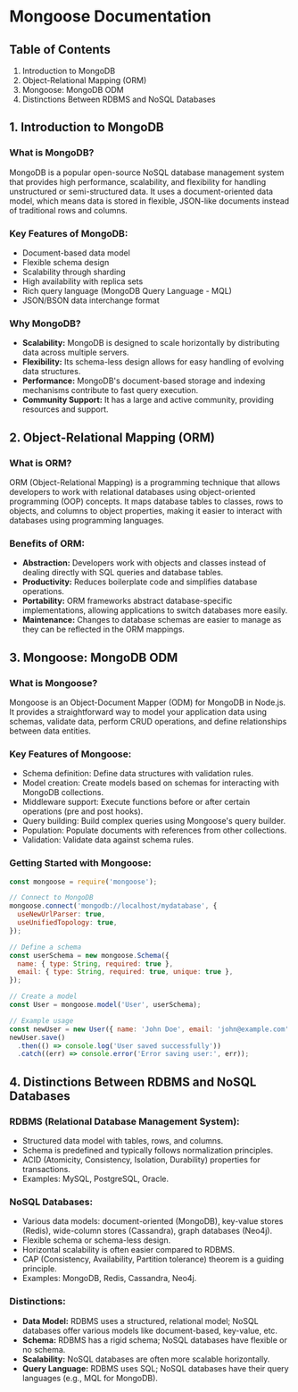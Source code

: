 # Mongoose Documentation

## Table of Contents

1. Introduction to MongoDB
2. Object-Relational Mapping (ORM)
3. Mongoose: MongoDB ODM
4. Distinctions Between RDBMS and NoSQL Databases

## 1. Introduction to MongoDB

### What is MongoDB?
MongoDB is a popular open-source NoSQL database management system that provides high performance, scalability, and flexibility for handling unstructured or semi-structured data. It uses a document-oriented data model, which means data is stored in flexible, JSON-like documents instead of traditional rows and columns.

### Key Features of MongoDB:
- Document-based data model
- Flexible schema design
- Scalability through sharding
- High availability with replica sets
- Rich query language (MongoDB Query Language - MQL)
- JSON/BSON data interchange format

### Why MongoDB?
- **Scalability:** MongoDB is designed to scale horizontally by distributing data across multiple servers.
- **Flexibility:** Its schema-less design allows for easy handling of evolving data structures.
- **Performance:** MongoDB's document-based storage and indexing mechanisms contribute to fast query execution.
- **Community Support:** It has a large and active community, providing resources and support.

## 2. Object-Relational Mapping (ORM)

### What is ORM?
ORM (Object-Relational Mapping) is a programming technique that allows developers to work with relational databases using object-oriented programming (OOP) concepts. It maps database tables to classes, rows to objects, and columns to object properties, making it easier to interact with databases using programming languages.

### Benefits of ORM:
- **Abstraction:** Developers work with objects and classes instead of dealing directly with SQL queries and database tables.
- **Productivity:** Reduces boilerplate code and simplifies database operations.
- **Portability:** ORM frameworks abstract database-specific implementations, allowing applications to switch databases more easily.
- **Maintenance:** Changes to database schemas are easier to manage as they can be reflected in the ORM mappings.

## 3. Mongoose: MongoDB ODM

### What is Mongoose?
Mongoose is an Object-Document Mapper (ODM) for MongoDB in Node.js. It provides a straightforward way to model your application data using schemas, validate data, perform CRUD operations, and define relationships between data entities.

### Key Features of Mongoose:
- Schema definition: Define data structures with validation rules.
- Model creation: Create models based on schemas for interacting with MongoDB collections.
- Middleware support: Execute functions before or after certain operations (pre and post hooks).
- Query building: Build complex queries using Mongoose's query builder.
- Population: Populate documents with references from other collections.
- Validation: Validate data against schema rules.

### Getting Started with Mongoose:
```javascript
const mongoose = require('mongoose');

// Connect to MongoDB
mongoose.connect('mongodb://localhost/mydatabase', {
  useNewUrlParser: true,
  useUnifiedTopology: true,
});

// Define a schema
const userSchema = new mongoose.Schema({
  name: { type: String, required: true },
  email: { type: String, required: true, unique: true },
});

// Create a model
const User = mongoose.model('User', userSchema);

// Example usage
const newUser = new User({ name: 'John Doe', email: 'john@example.com' });
newUser.save()
  .then(() => console.log('User saved successfully'))
  .catch((err) => console.error('Error saving user:', err));
```

## 4. Distinctions Between RDBMS and NoSQL Databases

### RDBMS (Relational Database Management System):
- Structured data model with tables, rows, and columns.
- Schema is predefined and typically follows normalization principles.
- ACID (Atomicity, Consistency, Isolation, Durability) properties for transactions.
- Examples: MySQL, PostgreSQL, Oracle.

### NoSQL Databases:
- Various data models: document-oriented (MongoDB), key-value stores (Redis), wide-column stores (Cassandra), graph databases (Neo4j).
- Flexible schema or schema-less design.
- Horizontal scalability is often easier compared to RDBMS.
- CAP (Consistency, Availability, Partition tolerance) theorem is a guiding principle.
- Examples: MongoDB, Redis, Cassandra, Neo4j.

### Distinctions:
- **Data Model:** RDBMS uses a structured, relational model; NoSQL databases offer various models like document-based, key-value, etc.
- **Schema:** RDBMS has a rigid schema; NoSQL databases have flexible or no schema.
- **Scalability:** NoSQL databases are often more scalable horizontally.
- **Query Language:** RDBMS uses SQL; NoSQL databases have their query languages (e.g., MQL for MongoDB).